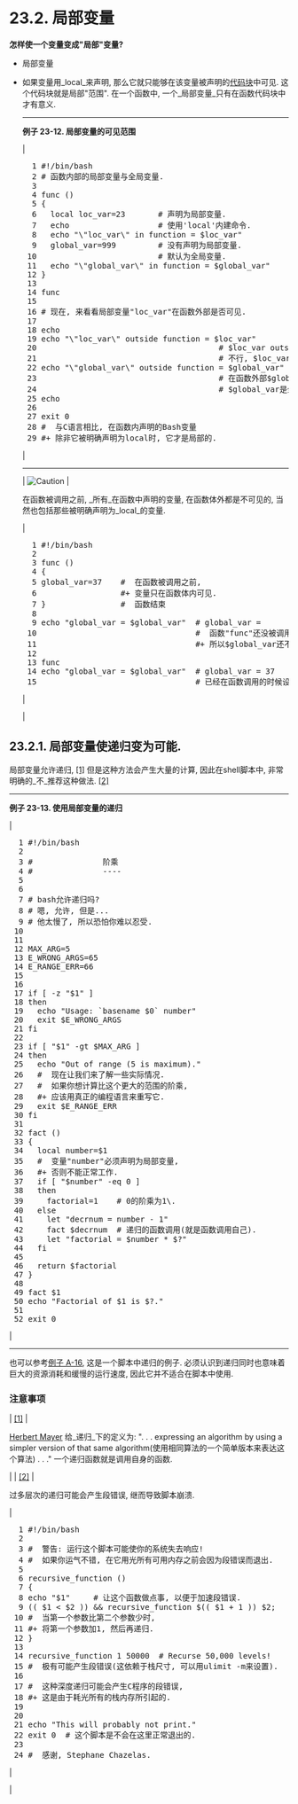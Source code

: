 # 23.2\. 局部变量

**怎样使一个变量变成<span class="QUOTE">"局部"</span>变量?**

*   局部变量
*   如果变量用_local_来声明, 那么它就只能够在该变量被声明的[代码块](special-chars.md#CODEBLOCKREF)中可见. 这个代码块就是局部<span class="QUOTE">"范围"</span>. 在一个函数中, 一个_局部变量_只有在函数代码块中才有意义.

    * * *

    **例子 23-12\. 局部变量的可见范围**

    | 

    <pre class="PROGRAMLISTING">  1 #!/bin/bash
      2 # 函数内部的局部变量与全局变量. 
      3 
      4 func ()
      5 {
      6   local loc_var=23       # 声明为局部变量. 
      7   echo                   # 使用'local'内建命令. 
      8   echo "\"loc_var\" in function = $loc_var"
      9   global_var=999         # 没有声明为局部变量. 
     10                          # 默认为全局变量.  
     11   echo "\"global_var\" in function = $global_var"
     12 }  
     13 
     14 func
     15 
     16 # 现在, 来看看局部变量"loc_var"在函数外部是否可见. 
     17 
     18 echo
     19 echo "\"loc_var\" outside function = $loc_var"
     20                                       # $loc_var outside function = 
     21                                       # 不行, $loc_var不是全局可见的. 
     22 echo "\"global_var\" outside function = $global_var"
     23                                       # 在函数外部$global_var = 999
     24                                       # $global_var是全局可见的. 
     25 echo				      
     26 
     27 exit 0
     28 #  与C语言相比, 在函数内声明的Bash变量
     29 #+ 除非它被明确声明为local时, 它才是局部的. </pre>

     |

    * * *

    | ![Caution](./images/caution.gif) | 

    在函数被调用之前, _所有_在函数中声明的变量, 在函数体外都是不可见的, 当然也包括那些被明确声明为_local_的变量.

    | 

    <pre class="PROGRAMLISTING">  1 #!/bin/bash
      2 
      3 func ()
      4 {
      5 global_var=37    #  在函数被调用之前, 
      6                  #+ 变量只在函数体内可见.  
      7 }                #  函数结束
      8 
      9 echo "global_var = $global_var"  # global_var =
     10                                  #  函数"func"还没被调用, 
     11                                  #+ 所以$global_var还不能被访问. 
     12 
     13 func
     14 echo "global_var = $global_var"  # global_var = 37
     15                                  # 已经在函数调用的时候设置了变量的值. </pre>

     |

     |

## <a name="LOCVARRECUR">23.2.1\. 局部变量使递归变为可能.</a>

局部变量允许递归, [[1]](#FTN.AEN14542) 但是这种方法会产生大量的计算, 因此在shell脚本中, 非常明确的_不_推荐这种做法. [[2]](#FTN.AEN14549)

* * *

**例子 23-13\. 使用局部变量的递归**

| 

<pre class="PROGRAMLISTING">  1 #!/bin/bash
  2 
  3 #               阶乘
  4 #               ----
  5 
  6 
  7 # bash允许递归吗? 
  8 # 嗯, 允许, 但是...
  9 # 他太慢了, 所以恐怕你难以忍受. 
 10 
 11 
 12 MAX_ARG=5
 13 E_WRONG_ARGS=65
 14 E_RANGE_ERR=66
 15 
 16 
 17 if [ -z "$1" ]
 18 then
 19   echo "Usage: `basename $0` number"
 20   exit $E_WRONG_ARGS
 21 fi
 22 
 23 if [ "$1" -gt $MAX_ARG ]
 24 then
 25   echo "Out of range (5 is maximum)."
 26   #  现在让我们来了解一些实际情况. 
 27   #  如果你想计算比这个更大的范围的阶乘, 
 28   #+ 应该用真正的编程语言来重写它. 
 29   exit $E_RANGE_ERR
 30 fi  
 31 
 32 fact ()
 33 {
 34   local number=$1
 35   #  变量"number"必须声明为局部变量, 
 36   #+ 否则不能正常工作. 
 37   if [ "$number" -eq 0 ]
 38   then
 39     factorial=1    # 0的阶乘为1\. 
 40   else
 41     let "decrnum = number - 1"
 42     fact $decrnum  # 递归的函数调用(就是函数调用自己). 
 43     let "factorial = $number * $?"
 44   fi
 45 
 46   return $factorial
 47 }
 48 
 49 fact $1
 50 echo "Factorial of $1 is $?."
 51 
 52 exit 0</pre>

 |

* * *

也可以参考[例子 A-16](contributed-scripts.md#PRIMES), 这是一个脚本中递归的例子. 必须认识到递归同时也意味着巨大的资源消耗和缓慢的运行速度, 因此它并不适合在脚本中使用.

### 注意事项

| [[1]](localvar.md#AEN14542) | 

[Herbert Mayer](biblio.md#MAYERREF) 给_递归_下的定义为: <span class="QUOTE">". . . expressing an algorithm by using a simpler version of that same algorithm(使用相同算法的一个简单版本来表达这个算法) . . ."</span> 一个递归函数就是调用自身的函数.

 |
| [[2]](localvar.md#AEN14549) | 

过多层次的递归可能会产生段错误, 继而导致脚本崩溃.

| 

<pre class="PROGRAMLISTING">  1 #!/bin/bash
  2 
  3 #  警告: 运行这个脚本可能使你的系统失去响应! 
  4 #  如果你运气不错, 在它用光所有可用内存之前会因为段错误而退出. 
  5 
  6 recursive_function ()		   
  7 {
  8 echo "$1"     # 让这个函数做点事, 以便于加速段错误. 
  9 (( $1 < $2 )) && recursive_function $(( $1 + 1 )) $2;
 10 #  当第一个参数比第二个参数少时, 
 11 #+ 将第一个参数加1, 然后再递归. 
 12 }
 13 
 14 recursive_function 1 50000  # Recurse 50,000 levels!
 15 #  极有可能产生段错误(这依赖于栈尺寸, 可以用ulimit -m来设置). 
 16 
 17 #  这种深度递归可能会产生C程序的段错误, 
 18 #+ 这是由于耗光所有的栈内存所引起的. 
 19 
 20 
 21 echo "This will probably not print."
 22 exit 0  # 这个脚本是不会在这里正常退出的. 
 23 
 24 #  感谢, Stephane Chazelas.</pre>

 |

 |